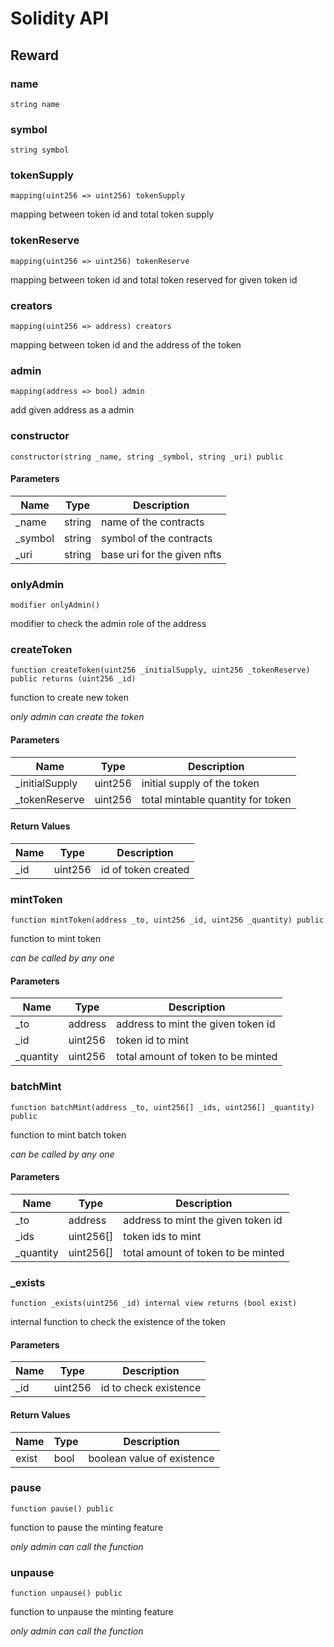 # Solidity API

## Reward

### name

```solidity
string name
```

### symbol

```solidity
string symbol
```

### tokenSupply

```solidity
mapping(uint256 => uint256) tokenSupply
```

mapping between token id and total token supply

### tokenReserve

```solidity
mapping(uint256 => uint256) tokenReserve
```

mapping between token id and total token reserved for given token id

### creators

```solidity
mapping(uint256 => address) creators
```

mapping between token id and the address of the token

### admin

```solidity
mapping(address => bool) admin
```

add given address as a admin

### constructor

```solidity
constructor(string _name, string _symbol, string _uri) public
```

#### Parameters

| Name | Type | Description |
| ---- | ---- | ----------- |
| _name | string | name of the contracts |
| _symbol | string | symbol of the contracts |
| _uri | string | base uri for the given nfts |

### onlyAdmin

```solidity
modifier onlyAdmin()
```

modifier to check the admin role of the address

### createToken

```solidity
function createToken(uint256 _initialSupply, uint256 _tokenReserve) public returns (uint256 _id)
```

function to create new token

_only admin can create the token_

#### Parameters

| Name | Type | Description |
| ---- | ---- | ----------- |
| _initialSupply | uint256 | initial supply of the token |
| _tokenReserve | uint256 | total mintable quantity for token |

#### Return Values

| Name | Type | Description |
| ---- | ---- | ----------- |
| _id | uint256 | id of token created |

### mintToken

```solidity
function mintToken(address _to, uint256 _id, uint256 _quantity) public
```

function to mint token

_can be called by any one_

#### Parameters

| Name | Type | Description |
| ---- | ---- | ----------- |
| _to | address | address to mint the given token id |
| _id | uint256 | token id to mint |
| _quantity | uint256 | total amount of token to be minted |

### batchMint

```solidity
function batchMint(address _to, uint256[] _ids, uint256[] _quantity) public
```

function to mint batch token

_can be called by any one_

#### Parameters

| Name | Type | Description |
| ---- | ---- | ----------- |
| _to | address | address to mint the given token id |
| _ids | uint256[] | token ids to mint |
| _quantity | uint256[] | total amount of token to be minted |

### _exists

```solidity
function _exists(uint256 _id) internal view returns (bool exist)
```

internal function to check the existence of the token

#### Parameters

| Name | Type | Description |
| ---- | ---- | ----------- |
| _id | uint256 | id to check existence |

#### Return Values

| Name | Type | Description |
| ---- | ---- | ----------- |
| exist | bool | boolean value of existence |

### pause

```solidity
function pause() public
```

function to pause the minting feature

_only admin can call the function_

### unpause

```solidity
function unpause() public
```

function to unpause the minting feature

_only admin can call the function_

